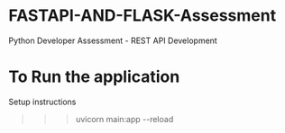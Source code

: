 # FASTAPI-AND-FLASK-Assessment
Python Developer Assessment - REST API Development


# To Run the application 
Setup instructions

>>> uvicorn main:app --reload

